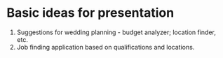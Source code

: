 # Basic ideas for presentation

1. Suggestions for wedding planning - budget analyzer; location finder, etc.
2. Job finding application based on qualifications and locations.
